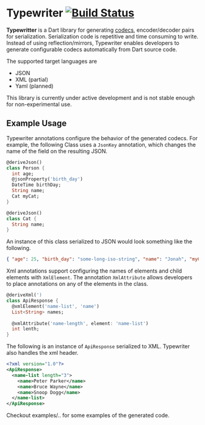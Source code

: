 # Typewriter [![Build Status](https://travis-ci.org/jonahwilliams/typewriter.svg?branch=master)](https://travis-ci.org/jonahwilliams/typewriter)

<b>Typewritter</b> is a Dart library for generating [codecs](https://www.dartlang.org/articles/libraries/converters-and-codecs), encoder/decoder pairs for serialization.  Serialization code is repetitive and time consuming to write.  Instead of using reflection/mirrors, Typewriter enables developers to generate configurable codecs automatically from Dart source code.

The supported target languages are
* JSON
* XML (partial)
* Yaml (planned) 

This library is currently under active development and is not stable enough for non-experimental use.

## Example Usage
Typewriter annotations configure the behavior of the generated codecs.  For example, the following Class uses a `JsonKey` annotation, which changes the name of the field on the resulting JSON.

```dart
@deriveJson()
class Person {
  int age;
  @jsonProperty('birth_day')
  DateTime birthDay;
  String name;
  Cat myCat;
}

@deriveJson()
class Cat {
  String name;
}
```
An instance of this class serialized to JSON would look something like the following.

```json
{ "age": 25, "birth_day": "some-long-iso-string", "name": "Jonah", "myCat": {"name": "Mike Hat"}}
```

Xml annotations support configuring the names of elements and child elements with `XmlElement`.  The annotation `XmlAttribute` allows developers to place annotations on any of the elements in the class.

```dart
@deriveXml(')
class ApiResponse {
  @xmlElement('name-list', 'name')
  List<String> names;
  
  @xmlAttribute('name-length', element: 'name-list')
  int lenth;
}
```
The following is an instance of `ApiResponse` serialized to XML.  Typewriter also handles the xml header.
```xml
<?xml version="1.0"?>
<ApiResponse>
  <name-list length="3">
    <name>Peter Parker</name>
    <name>Bruce Wayne</name>
    <name>Snoop Dogg</name>
  </name-list>
</ApiResponse>
```

Checkout examples/.. for some examples of the generated code.
